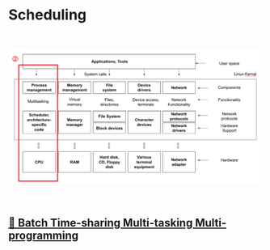 # Scheduling

<br>

![ProcessManagement](./image/process_management.png)

<br>

## [🔗 Batch Time-sharing Multi-tasking Multi-programming](2_1_batch_timeSharing_multitasking_multiprogramming)

<br>